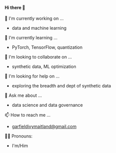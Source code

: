 #### Hi there 👋

🔭 I'm currently working on ...
- data and machine learning

🌱 I'm currently learning ...
- PyTorch, TensorFlow, quantization

👯 I'm looking to collaborate on ...
- synthetic data, ML optimization

🤔 I'm looking for help on ...
- exploring the breadth and dept of synthetic data

💬 Ask me about ... 
- data science and data governance

📫 How to reach me ...
- garfieldivymaitland@gmail.com

👨‍💻 Pronouns:
- I'm/Him
